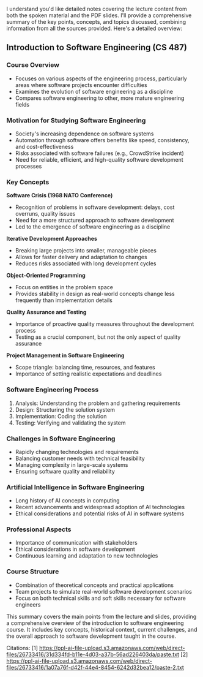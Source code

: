 I understand you'd like detailed notes covering the lecture content from both the spoken material and the PDF slides. I'll provide a comprehensive summary of the key points, concepts, and topics discussed, combining information from all the sources provided. Here's a detailed overview:

## Introduction to Software Engineering (CS 487)

### Course Overview
- Focuses on various aspects of the engineering process, particularly areas where software projects encounter difficulties
- Examines the evolution of software engineering as a discipline
- Compares software engineering to other, more mature engineering fields

### Motivation for Studying Software Engineering
- Society's increasing dependence on software systems
- Automation through software offers benefits like speed, consistency, and cost-effectiveness
- Risks associated with software failures (e.g., CrowdStrike incident)
- Need for reliable, efficient, and high-quality software development processes

### Key Concepts

**Software Crisis (1968 NATO Conference)**
- Recognition of problems in software development: delays, cost overruns, quality issues
- Need for a more structured approach to software development
- Led to the emergence of software engineering as a discipline

**Iterative Development Approaches**
- Breaking large projects into smaller, manageable pieces
- Allows for faster delivery and adaptation to changes
- Reduces risks associated with long development cycles

**Object-Oriented Programming**
- Focus on entities in the problem space
- Provides stability in design as real-world concepts change less frequently than implementation details

**Quality Assurance and Testing**
- Importance of proactive quality measures throughout the development process
- Testing as a crucial component, but not the only aspect of quality assurance

**Project Management in Software Engineering**
- Scope triangle: balancing time, resources, and features
- Importance of setting realistic expectations and deadlines

### Software Engineering Process

1. Analysis: Understanding the problem and gathering requirements
2. Design: Structuring the solution system
3. Implementation: Coding the solution
4. Testing: Verifying and validating the system

### Challenges in Software Engineering
- Rapidly changing technologies and requirements
- Balancing customer needs with technical feasibility
- Managing complexity in large-scale systems
- Ensuring software quality and reliability

### Artificial Intelligence in Software Engineering
- Long history of AI concepts in computing
- Recent advancements and widespread adoption of AI technologies
- Ethical considerations and potential risks of AI in software systems

### Professional Aspects
- Importance of communication with stakeholders
- Ethical considerations in software development
- Continuous learning and adaptation to new technologies

### Course Structure
- Combination of theoretical concepts and practical applications
- Team projects to simulate real-world software development scenarios
- Focus on both technical skills and soft skills necessary for software engineers

This summary covers the main points from the lecture and slides, providing a comprehensive overview of the introduction to software engineering course. It includes key concepts, historical context, current challenges, and the overall approach to software development taught in the course.

Citations:
[1] https://ppl-ai-file-upload.s3.amazonaws.com/web/direct-files/26733416/31d334fd-b11e-4d03-a37b-56ad226403da/paste.txt
[2] https://ppl-ai-file-upload.s3.amazonaws.com/web/direct-files/26733416/1a07a76f-d42f-44e4-8454-6242d32bea12/paste-2.txt